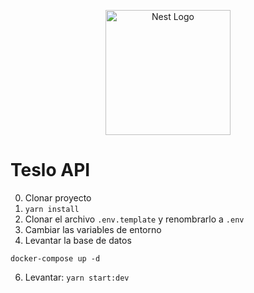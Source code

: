 <p align="center">
  <a href="http://nestjs.com/" target="blank"><img src="https://nestjs.com/img/logo-small.svg" width="200" alt="Nest Logo" /></a>
</p>

# Teslo API

0. Clonar proyecto
1. ```yarn install```
2. Clonar el archivo ```.env.template``` y renombrarlo a ```.env```
3. Cambiar las variables de entorno
5. Levantar la base de datos
```
docker-compose up -d
```
6. Levantar: ```yarn start:dev```